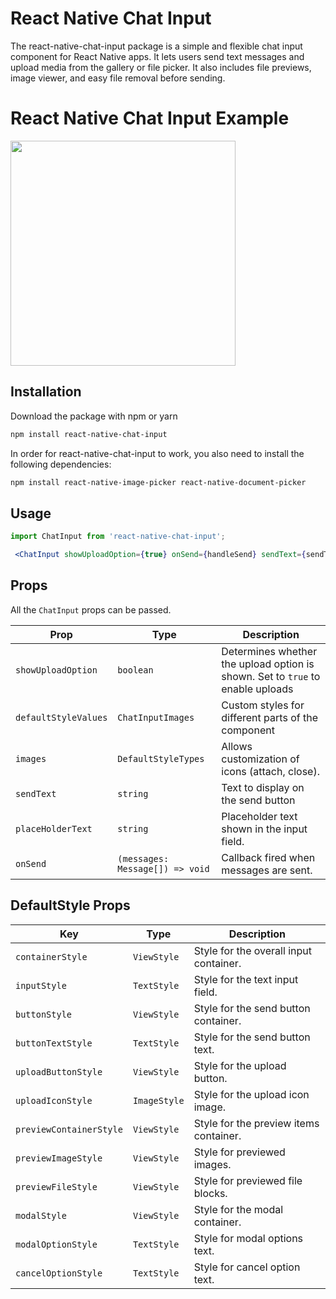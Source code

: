 # React Native Chat Input

The react-native-chat-input package is a simple and flexible chat input component for React Native apps. It lets users send text messages and upload media from the gallery or file picker. It also includes file previews, image viewer, and easy file removal before sending.

# React Native Chat Input Example

<img src="https://github.com/gayathri-muthumula/chat-input/blob/main/demo.gif" width="360">

## Installation

Download the package with npm or yarn

```sh
npm install react-native-chat-input
```

In order for react-native-chat-input to work, you also need to install the following dependencies:

```sh
npm install react-native-image-picker react-native-document-picker
```

## Usage

```js
import ChatInput from 'react-native-chat-input';
```

```jsx
 <ChatInput showUploadOption={true} onSend={handleSend} sendText={sendText} placeHolderText={placeHolderText} />
```

## Props

All the `ChatInput` props can be passed.

| **Prop**                         | **Type**                         | **Description**                                                                                            
| -------------------------------- | -------------------------------- |  --------------------------------
| `showUploadOption`               | `boolean`                        | Determines whether the upload option is shown. Set to `true` to enable uploads|              
| `defaultStyleValues`             | `ChatInputImages`                | Custom styles for different parts of the component
| `images`                         | `DefaultStyleTypes`              | Allows customization of icons (attach, close).
| `sendText`                       | `string`                         | Text to display on the send button 
| `placeHolderText`                | `string`                         | Placeholder text shown in the input field.
| `onSend`                         | `(messages: Message[]) => void`  | Callback fired when messages are sent.



## DefaultStyle Props

| **Key**                          | **Type**                          | **Description** 
| -------------------------------- | --------------------------------  | --------------------------------
| `containerStyle`	               | `ViewStyle`	                   | Style for the overall input container.
| `inputStyle`	                   | `TextStyle`	                   | Style for the text input field.
| `buttonStyle`	                   | `ViewStyle`	                   | Style for the send button container.
| `buttonTextStyle`	               | `TextStyle`	                   | Style for the send button text.
| `uploadButtonStyle`	           | `ViewStyle`	                   | Style for the upload button.
| `uploadIconStyle`	               | `ImageStyle`	                   | Style for the upload icon image.
| `previewContainerStyle`	       | `ViewStyle`	                   | Style for the preview items container.
| `previewImageStyle`	           | `ViewStyle`	                   | Style for previewed images.
| `previewFileStyle`	           | `ViewStyle`	                   | Style for previewed file blocks.
| `modalStyle`	                   | `ViewStyle`	                   | Style for the modal container.
| `modalOptionStyle`	           | `TextStyle`	                   | Style for modal options text.
| `cancelOptionStyle`	           | `TextStyle`	                   | Style for cancel option text.




